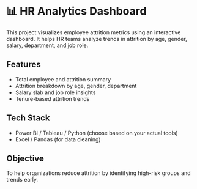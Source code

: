 # 📊 HR Analytics Dashboard

This project visualizes employee attrition metrics using an interactive dashboard. It helps HR teams analyze trends in attrition by age, gender, salary, department, and job role.

## Features
- Total employee and attrition summary
- Attrition breakdown by age, gender, department
- Salary slab and job role insights
- Tenure-based attrition trends

## Tech Stack
- Power BI / Tableau / Python (choose based on your actual tools)
- Excel / Pandas (for data cleaning)

## Objective
To help organizations reduce attrition by identifying high-risk groups and trends early.

